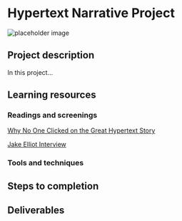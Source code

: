 # Hypertext Narrative Project
![placeholder image](https://unsplash.it/3000/1500?image=38)
## Project description
 In this project...
## Learning resources
### Readings and screenings
[Why No One Clicked on the Great Hypertext Story](http://www.wired.com/2013/04/hypertext/)

[Jake Elliot Interview](http://gameological.com/2013/01/jake-elliott-writer-and-designer-of-kentucky-route-zero/)

### Tools and techniques
## Steps to completion
## Deliverables
